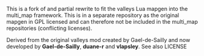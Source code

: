 This is a fork of and partial rewrite to fit the valleys Lua mapgen into the multi_map framework. This is in a separate repository as the original mapgen in GPL licensed and can therefore not be included in the multi_map repositories (conflicting licenses).

Derived from the original valleys mod created by Gael-de-Sailly and now developed by **Gael-de-Sailly**, **duane-r** and **vlapsley**.
See also LICENSE
